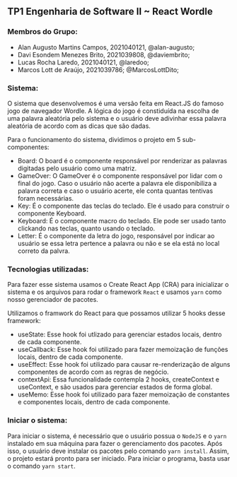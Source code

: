 ## TP1 Engenharia de Software II ~ React Wordle

### Membros do Grupo:

- Alan Augusto Martins Campos, 2021040121, @alan-augusto;
- Davi Esondem Menezes Brito, 2021039808, @daviembrito;
- Lucas Rocha Laredo, 2021040121, @laredoo;
- Marcos Lott de Araújo, 2021039786; @MarcosLottDito;

### Sistema:

O sistema que desenvolvemos é uma versão feita em React.JS do famoso jogo de navegador Wordle. A lógica do jogo é constiduída na escolha de uma palavra aleatória pelo sistema e o usuário deve adivinhar essa palavra aleatória de acordo com as dicas que são dadas.

Para o funcionamento do sistema, dividimos o projeto em 5 sub-componentes:

- Board: O board é o componente responsável por renderizar as palavras digitadas pelo usuário como uma matriz.
- GameOver: O GameOver é o componente responsável por lidar com o final do jogo. Caso o usuário não acerte a palavra ele disponibiliza a palavra correta e caso o usuário acerte, ele conta quantas tentivas foram necessárias.
- Key: É o componente das teclas do teclado. Ele é usado para construir o componente Keyboard.
- Keyboard: É o componente macro do teclado. Ele pode ser usado tanto clickando nas teclas, quanto usando o teclado.
- Letter: É o componente da letra do jogo, responsável por indicar ao usuário se essa letra pertence a palavra ou não e se ela está no local correto da palvra.

### Tecnologias utilizadas:

Para fazer esse sistema usamos o Create React App (CRA) para inicializar o sistema e os arquivos para rodar o framework `React` e usamos `yarn` como nosso gerenciador de pacotes.

Utilizamos o framwork do React para que possamos utilizar 5 hooks desse framework:

- useState: Esse hook foi utlizado para gerenciar estados locais, dentro de cada componente.
- useCallback: Esse hook foi utilizado para fazer memoização de funções locais, dentro de cada componente.
- useEffect: Esse hook foi utilizado para causar re-renderização de alguns componentes de acordo com as regras de negócio.
- contextApi: Essa funcionalidade contempla 2 hooks, createContext e useContext, e são usados para gerenciar estados de forma global.
- useMemo: Esse hook foi utilizado para fazer memoização de constantes e componentes locais, dentro de cada componente.

### Iniciar o sistema:

Para iniciar o sistema, é necessário que o usuário possua o `NodeJS` e o `yarn` instalado em sua máquina para fazer o gerenciamento dos pacotes.
Após isso, o usuário deve instalar os pacotes pelo comando `yarn install`. Assim, o projeto estará pronto para ser iniciado.
Para iniciar o programa, basta usar o comando `yarn start`.
